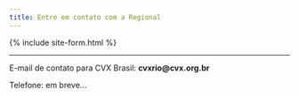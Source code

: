 ```yaml
---
title: Entre em contato com a Regional
---
```


{% include site-form.html %}

<hr>
<div>
    <p>E-mail de contato para CVX Brasil: <strong>cvxrio@cvx.org.br</strong></p>
    <p>Telefone: em breve...</p>
</div>